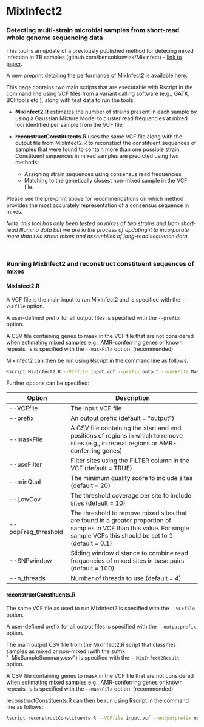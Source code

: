 # MixInfect2

### Detecting multi-strain microbial samples from short-read whole genome sequencing data

This tool is an update of a previously published method for detecing mixed infection in TB samples (github.com/bensobkowiak/Mixinfect) - [link to paper](https://bmcgenomics.biomedcentral.com/articles/10.1186/s12864-018-4988-z).

A new preprint detailing the performance of MixInfect2 is available [here](https://www.biorxiv.org/content/10.1101/2024.04.26.591283v1).

This page contains two main scripts that are executable with Rscript in the command line using VCF files from a variant calling software (e.g., GATK, BCFtools etc.), along with test data to run the tools.

- **MixInfect2.R** estimates the number of strains present in each sample by using a Gaussian Mixture Model to cluster read frequencies at mixed loci identified per sample from the VCF file.

- **reconstructConstitutents.R**  uses the same VCF file along with the output file from MixInfect2.R to reconstuct the constituent sequences of samples that were found to contain more than one possible strain. Constituent sequences in mixed samples are predicted using two methods:
    - Assigning strain sequences using consensus read frequencies
    - Matching to the genetically closest non-mixed sample in the VCF file.

Please see the pre-print above for recommendations on which method provides the most accurately representation of a consensus sequence in mixes. 

_Note. this tool has only been tested on mixes of two strains and from short-read Illumina data but we are in the process of updating it to incorporate more than two strain mixes and assemblies of long-read sequence data._

<br>

### Running MixInfect2 and reconstruct constituent sequences of mixes

#### MixInfect2.R

A VCF file is the main input to run MixInfect2 and is specified with the ```--VCFfile``` option.

A user-defined prefix for all output files is specified with the ```--prefix``` option.

A CSV file containing genes to mask in the VCF file that are not considered when estimating mixed samples e.g., AMR-conferring genes or known repeats, is is specified with the ```--maskFile``` option. (recommended) 

MixInfect2 can then be run using Rscript in the command line as follows:

```bash
Rscript MixInfect2.R --VCFfile input.vcf --prefix output --maskFile MaskedRegions.csv 
```

Further options can be specified:

| Option              | Description                                                                                                                                                           |
|---------------------|-----------------------------------------------------------------------------------------------------------------------------------------------------------------------|
| --VCFfile             | The input VCF file                                                                                                                                                   |
| --prefix              | An output prefix (default = "output")                                                                                                                                |
| --maskFile            | A CSV file containing the start and end positions of regions in which to remove sites (e.g., in repeat regions or AMR-conferring genes)                              |
| --useFilter           | Filter sites using the FILTER column in the VCF (default = TRUE)                                                                                                     |
| --minQual             | The minimum quality score to include sites (default = 20)                                                                                                            |
| --LowCov              | The threshold coverage per site to include sites (default = 10)                                                                                                      |
| --popFreq_threshold   | The threshold to remove mixed sites that are found in a greater proportion of samples in VCF than this value. For single sample VCFs this should be set to 1 (default = 0.1) |
| --SNPwindow           | Sliding window distance to combine read frequencies of mixed sites in base pairs (default = 100)                                                                     |
| --n_threads           | Number of threads to use (default = 4)                                                                                                                               |



#### reconstructConstituents.R

The same VCF file as used to run MixInfect2 is specified with the ```--VCFfile``` option.

A user-defined prefix for all output files is specified with the ```--outputprefix``` option.

The main output CSV file from the MixInfect2.R script that classifies samples as mixed or non-mixed (with the suffix "_MixSampleSummary.csv") is specified with the ```--MixInfect2Result``` option.

A CSV file containing genes to mask in the VCF file that are not considered when estimating mixed samples e.g., AMR-conferring genes or known repeats, is is specified with the ```--maskFile``` option. (recommended) 

reconstructConstituents.R can then be run using Rscript in the command line as follows:

```bash
Rscript reconstructConstituents.R --VCFfile input.vcf --outputprefix output --MixInfect2Result output_MixSampleSummary.csv --maskFile MaskedRegions.csv 
```


